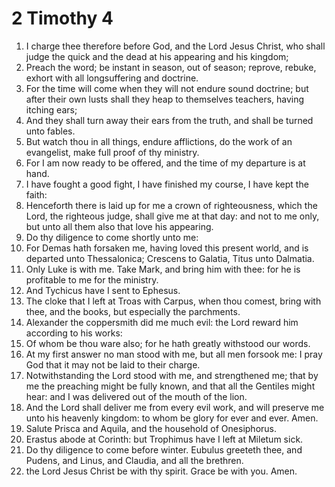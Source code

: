 ﻿# 2 Timothy 4
1. I charge thee therefore before God, and the Lord Jesus Christ, who shall judge the quick and the dead at his appearing and his kingdom; 
2. Preach the word; be instant in season, out of season; reprove, rebuke, exhort with all longsuffering and doctrine. 
3. For the time will come when they will not endure sound doctrine; but after their own lusts shall they heap to themselves teachers, having itching ears; 
4. And they shall turn away their ears from the truth, and shall be turned unto fables. 
5. But watch thou in all things, endure afflictions, do the work of an evangelist, make full proof of thy ministry. 
6. For I am now ready to be offered, and the time of my departure is at hand. 
7. I have fought a good fight, I have finished my course, I have kept the faith: 
8. Henceforth there is laid up for me a crown of righteousness, which the Lord, the righteous judge, shall give me at that day: and not to me only, but unto all them also that love his appearing. 
9. Do thy diligence to come shortly unto me: 
10. For Demas hath forsaken me, having loved this present world, and is departed unto Thessalonica; Crescens to Galatia, Titus unto Dalmatia. 
11. Only Luke is with me. Take Mark, and bring him with thee: for he is profitable to me for the ministry. 
12. And Tychicus have I sent to Ephesus. 
13. The cloke that I left at Troas with Carpus, when thou comest, bring with thee, and the books, but especially the parchments. 
14. Alexander the coppersmith did me much evil: the Lord reward him according to his works: 
15. Of whom be thou ware also; for he hath greatly withstood our words. 
16. At my first answer no man stood with me, but all men forsook me: I pray God that it may not be laid to their charge. 
17. Notwithstanding the Lord stood with me, and strengthened me; that by me the preaching might be fully known, and that all the Gentiles might hear: and I was delivered out of the mouth of the lion. 
18. And the Lord shall deliver me from every evil work, and will preserve me unto his heavenly kingdom: to whom be glory for ever and ever. Amen. 
19. Salute Prisca and Aquila, and the household of Onesiphorus. 
20. Erastus abode at Corinth: but Trophimus have I left at Miletum sick. 
21. Do thy diligence to come before winter. Eubulus greeteth thee, and Pudens, and Linus, and Claudia, and all the brethren. 
22. the Lord Jesus Christ be with thy spirit. Grace be with you. Amen. 
